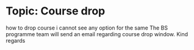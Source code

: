 # Topic: Course drop

how to drop course i cannot see any option for the same
The BS programme team will send an email regarding course drop window.
Kind regards